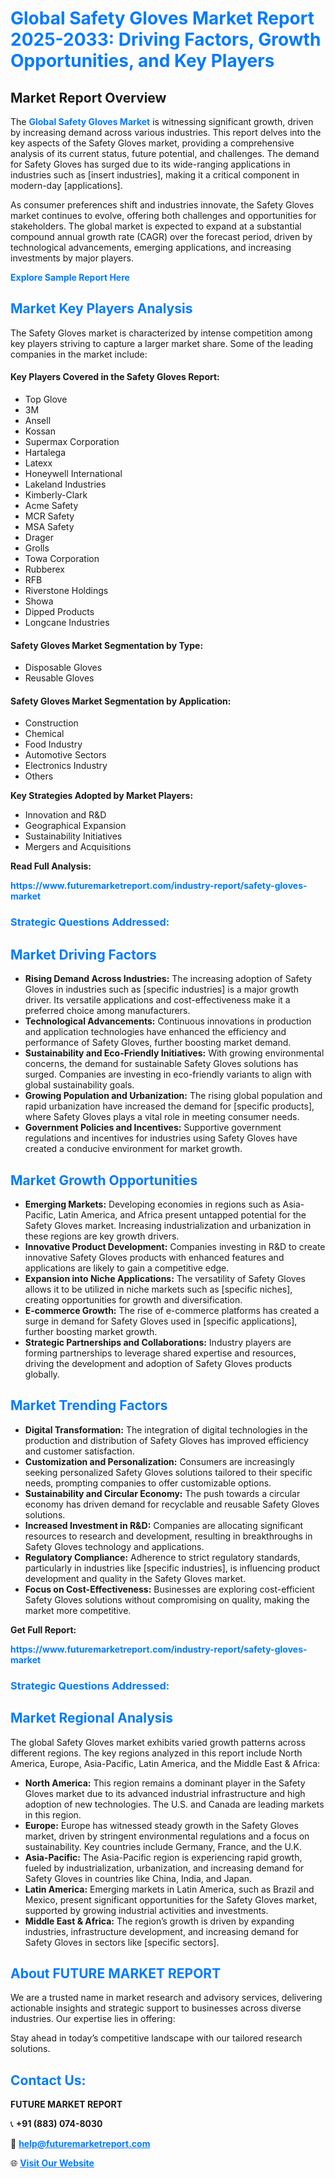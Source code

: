 <h1 style="color: #007BFF;">Global Safety Gloves Market Report 2025-2033: Driving Factors, Growth Opportunities, and Key Players</h1>

<section id="overview">
<h2>Market Report Overview</h2>
<p>The <a href="https://www.futuremarketreport.com/industry-report/safety-gloves-market" style="color: #007BFF; text-decoration: none;"><strong>Global Safety Gloves Market</strong></a> is witnessing significant growth, driven by increasing demand across various industries. This report delves into the key aspects of the Safety Gloves market, providing a comprehensive analysis of its current status, future potential, and challenges. The demand for Safety Gloves has surged due to its wide-ranging applications in industries such as [insert industries], making it a critical component in modern-day [applications].</p>
<p>As consumer preferences shift and industries innovate, the Safety Gloves market continues to evolve, offering both challenges and opportunities for stakeholders. The global market is expected to expand at a substantial compound annual growth rate (CAGR) over the forecast period, driven by technological advancements, emerging applications, and increasing investments by major players.</p>
</section>

<section id="overview">
<p><a href="https://www.futuremarketreport.com/request-sample/reportId=58304" style="color: #007BFF; text-decoration: none;"><strong>Explore Sample Report Here</strong></a></p>
</section>

<section id="key-players">
<h2 style="color: #007BFF;">Market Key Players Analysis</h2>
<p>The Safety Gloves market is characterized by intense competition among key players striving to capture a larger market share. Some of the leading companies in the market include:</p>
<h4>Key Players Covered in the Safety Gloves Report:</h4>
<ul><li>Top Glove</li><li>3M</li><li>Ansell</li><li>Kossan</li><li>Supermax Corporation</li><li>Hartalega</li><li>Latexx</li><li>Honeywell International</li><li>Lakeland Industries</li><li>Kimberly-Clark</li><li>Acme Safety</li><li>MCR Safety</li><li>MSA Safety</li><li>Drager</li><li>Grolls</li><li>Towa Corporation</li><li>Rubberex</li><li>RFB</li><li>Riverstone Holdings</li><li>Showa</li><li>Dipped Products</li><li>Longcane Industries</li></ul>
<h4>Safety Gloves Market Segmentation by Type:</h4>
<ul><li>Disposable Gloves</li><li>Reusable Gloves</li></ul>

<h4>Safety Gloves Market Segmentation by Application:</h4>
<ul><li>Construction</li><li>Chemical</li><li>Food Industry</li><li>Automotive Sectors</li><li>Electronics Industry</li><li>Others</li></ul>
<p><strong>Key Strategies Adopted by Market Players:</strong></p>
<ul>
<li>Innovation and R&D</li>
<li>Geographical Expansion</li>
<li>Sustainability Initiatives</li>
<li>Mergers and Acquisitions</li>
</ul>
</section>

<section>
<p><strong>Read Full Analysis: </strong></p><a href="https://www.futuremarketreport.com/industry-report/safety-gloves-market" style="color: #007BFF; text-decoration: none;"><strong>https://www.futuremarketreport.com/industry-report/safety-gloves-market</strong></a>
<h3 style="color: #007BFF;">Strategic Questions Addressed:</h3>
</section>

<section id="driving-factors">
<h2 style="color: #007BFF;">Market Driving Factors</h2>
<ul>
<li><strong>Rising Demand Across Industries:</strong> The increasing adoption of Safety Gloves in industries such as [specific industries] is a major growth driver. Its versatile applications and cost-effectiveness make it a preferred choice among manufacturers.</li>
<li><strong>Technological Advancements:</strong> Continuous innovations in production and application technologies have enhanced the efficiency and performance of Safety Gloves, further boosting market demand.</li>
<li><strong>Sustainability and Eco-Friendly Initiatives:</strong> With growing environmental concerns, the demand for sustainable Safety Gloves solutions has surged. Companies are investing in eco-friendly variants to align with global sustainability goals.</li>
<li><strong>Growing Population and Urbanization:</strong> The rising global population and rapid urbanization have increased the demand for [specific products], where Safety Gloves plays a vital role in meeting consumer needs.</li>
<li><strong>Government Policies and Incentives:</strong> Supportive government regulations and incentives for industries using Safety Gloves have created a conducive environment for market growth.</li>
</ul>
</section>

<section id="growth-opportunities">
<h2 style="color: #007BFF;">Market Growth Opportunities</h2>
<ul>
<li><strong>Emerging Markets:</strong> Developing economies in regions such as Asia-Pacific, Latin America, and Africa present untapped potential for the Safety Gloves market. Increasing industrialization and urbanization in these regions are key growth drivers.</li>
<li><strong>Innovative Product Development:</strong> Companies investing in R&D to create innovative Safety Gloves products with enhanced features and applications are likely to gain a competitive edge.</li>
<li><strong>Expansion into Niche Applications:</strong> The versatility of Safety Gloves allows it to be utilized in niche markets such as [specific niches], creating opportunities for growth and diversification.</li>
<li><strong>E-commerce Growth:</strong> The rise of e-commerce platforms has created a surge in demand for Safety Gloves used in [specific applications], further boosting market growth.</li>
<li><strong>Strategic Partnerships and Collaborations:</strong> Industry players are forming partnerships to leverage shared expertise and resources, driving the development and adoption of Safety Gloves products globally.</li>
</ul>
</section>

<section id="trending-factors">
<h2 style="color: #007BFF;">Market Trending Factors</h2>
<ul>
<li><strong>Digital Transformation:</strong> The integration of digital technologies in the production and distribution of Safety Gloves has improved efficiency and customer satisfaction.</li>
<li><strong>Customization and Personalization:</strong> Consumers are increasingly seeking personalized Safety Gloves solutions tailored to their specific needs, prompting companies to offer customizable options.</li>
<li><strong>Sustainability and Circular Economy:</strong> The push towards a circular economy has driven demand for recyclable and reusable Safety Gloves solutions.</li>
<li><strong>Increased Investment in R&D:</strong> Companies are allocating significant resources to research and development, resulting in breakthroughs in Safety Gloves technology and applications.</li>
<li><strong>Regulatory Compliance:</strong> Adherence to strict regulatory standards, particularly in industries like [specific industries], is influencing product development and quality in the Safety Gloves market.</li>
<li><strong>Focus on Cost-Effectiveness:</strong> Businesses are exploring cost-efficient Safety Gloves solutions without compromising on quality, making the market more competitive.</li>
</ul>
</section>

<section>
<p><strong>Get Full Report: </strong></p><a href="https://www.futuremarketreport.com/industry-report/safety-gloves-market" style="color: #007BFF; text-decoration: none;"><strong>https://www.futuremarketreport.com/industry-report/safety-gloves-market</strong></a>
<h3 style="color: #007BFF;">Strategic Questions Addressed:</h3>
</section>


<section id="regional-analysis">
<h2 style="color: #007BFF;">Market Regional Analysis</h2>
<p>The global Safety Gloves market exhibits varied growth patterns across different regions. The key regions analyzed in this report include North America, Europe, Asia-Pacific, Latin America, and the Middle East & Africa:</p>
<ul>
<li><strong>North America:</strong> This region remains a dominant player in the Safety Gloves market due to its advanced industrial infrastructure and high adoption of new technologies. The U.S. and Canada are leading markets in this region.</li>
<li><strong>Europe:</strong> Europe has witnessed steady growth in the Safety Gloves market, driven by stringent environmental regulations and a focus on sustainability. Key countries include Germany, France, and the U.K.</li>
<li><strong>Asia-Pacific:</strong> The Asia-Pacific region is experiencing rapid growth, fueled by industrialization, urbanization, and increasing demand for Safety Gloves in countries like China, India, and Japan.</li>
<li><strong>Latin America:</strong> Emerging markets in Latin America, such as Brazil and Mexico, present significant opportunities for the Safety Gloves market, supported by growing industrial activities and investments.</li>
<li><strong>Middle East & Africa:</strong> The region’s growth is driven by expanding industries, infrastructure development, and increasing demand for Safety Gloves in sectors like [specific sectors].</li>
</ul>
</section>

<footer>
<h2 style="color: #007BFF;">About FUTURE MARKET REPORT</h2>
<p>We are a trusted name in market research and advisory services, delivering actionable insights and strategic support to businesses across diverse industries. Our expertise lies in offering:</p>

<p>Stay ahead in today’s competitive landscape with our tailored research solutions.</p>

<h2 style="color: #007BFF;">Contact Us:</h2>
<p><strong>FUTURE MARKET REPORT</strong></p>
<p>📞 <strong>+91 (883) 074-8030</strong></p>
<p>📧 <strong><a href="mailto:help@futuremarketreport.com" style="color: #007BFF;">help@futuremarketreport.com</a></strong></p>
<p>🌐 <strong><a href="https://www.futuremarketreport.com/" style="color: #007BFF;">Visit Our Website</a></strong></p>
</footer>